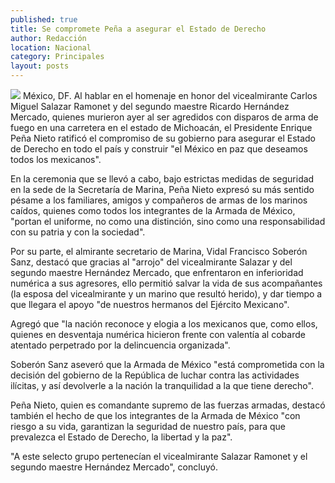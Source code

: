 ```yaml
---
published: true
title: Se compromete Peña a asegurar el Estado de Derecho
author: Redacción
location: Nacional
category: Principales
layout: posts
---
```


![](http://i.imgur.com/5onW3RWm.jpg)
México, DF. Al hablar en el homenaje en honor del vicealmirante Carlos Miguel Salazar Ramonet y del segundo maestre Ricardo Hernández Mercado, quienes murieron ayer al ser agredidos con disparos de arma de fuego en una carretera en el estado de Michoacán, el Presidente Enrique Peña Nieto ratificó el compromiso de su gobierno para asegurar el Estado de Derecho en todo el país y construir "el México en paz que deseamos todos los mexicanos".

En la ceremonia que se llevó a cabo, bajo estrictas medidas de seguridad en la sede de la Secretaría de Marina, Peña Nieto expresó su más sentido pésame a los familiares, amigos y compañeros de armas de los marinos caídos, quienes como todos los integrantes de la Armada de México, "portan el uniforme, no como una distinción, sino como una responsabilidad con su patria y con la sociedad".

Por su parte, el almirante secretario de Marina, Vidal Francisco Soberón Sanz, destacó que gracias al "arrojo" del vicealmirante Salazar y del segundo maestre Hernández Mercado, que enfrentaron en inferioridad numérica a sus agresores, ello permitió salvar la vida de sus acompañantes (la esposa del vicealmirante y un marino que resultó herido), y dar tiempo a que llegara el apoyo "de nuestros hermanos del Ejército Mexicano".

Agregó que "la nación reconoce y elogia a los mexicanos que, como ellos, quienes en desventaja numérica hicieron frente con valentía al cobarde atentado perpetrado por la delincuencia organizada".

Soberón Sanz aseveró que la Armada de México "está comprometida con la decisión del gobierno de la República de luchar contra las actividades ilícitas, y así devolverle a la nación la tranquilidad a la que tiene derecho".

Peña Nieto, quien es comandante supremo de las fuerzas armadas, destacó también el hecho de que los integrantes de la Armada de México "con riesgo a su vida, garantizan la seguridad de nuestro país, para que prevalezca el Estado de Derecho, la libertad y la paz".

"A este selecto grupo pertenecían el vicealmirante Salazar Ramonet y el segundo maestre Hernández Mercado", concluyó.
